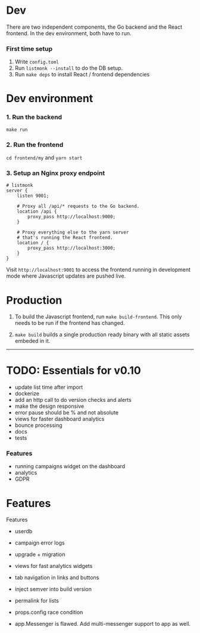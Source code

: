 # Dev

There are two independent components, the Go backend and the React frontend. In the dev environment, both have to run.

### First time setup

1. Write `config.toml`
2. Run `listmonk --install` to do the DB setup.
3. Run `make deps` to install React / frontend dependencies

# Dev environment

### 1. Run the backend

`make run`

### 2. Run the frontend

`cd frontend/my` and `yarn start`

### 3. Setup an Nginx proxy endpoint

```
# listmonk
server {
    listen 9001;

    # Proxy all /api/* requests to the Go backend.
    location /api {
        proxy_pass http://localhost:9000;
    }

    # Proxy everything else to the yarn server
    # that's running the React frontend.
    location / {
        proxy_pass http://localhost:3000;
    }
}

```

Visit `http://localhost:9001` to access the frontend running in development mode where Javascript updates are pushed live.

# Production

1. To build the Javascript frontend, run `make build-frontend`. This only needs to be run if the frontend has changed.

2. `make build` builds a single production ready binary with all static assets embeded in it.

---

# TODO: Essentials for v0.10

- update list time after import
- dockerize
- add an http call to do version checks and alerts
- make the design responsive
- error pause should be % and not absolute
- views for faster dashboard analytics
- bounce processing
- docs
- tests

### Features

- running campaigns widget on the dashboard
- analytics
- GDPR

# Features

Features

- userdb
- campaign error logs
- upgrade + migration
- views for fast analytics widgets

- tab navigation in links and buttons
- inject semver into build version
- permalink for lists
- props.config race condition
- app.Messenger is flawed. Add multi-messenger support to app as well.
